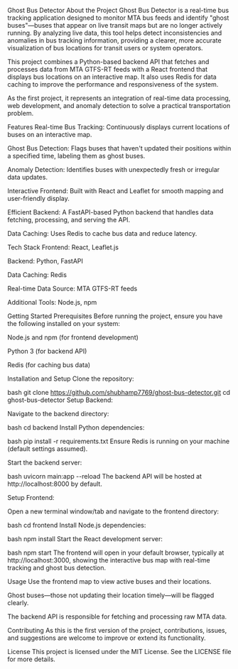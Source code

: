 Ghost Bus Detector
About the Project
Ghost Bus Detector is a real-time bus tracking application designed to monitor MTA bus feeds and identify "ghost buses"—buses that appear on live transit maps but are no longer actively running. By analyzing live data, this tool helps detect inconsistencies and anomalies in bus tracking information, providing a clearer, more accurate visualization of bus locations for transit users or system operators.

This project combines a Python-based backend API that fetches and processes data from MTA GTFS-RT feeds with a React frontend that displays bus locations on an interactive map. It also uses Redis for data caching to improve the performance and responsiveness of the system.

As the first project, it represents an integration of real-time data processing, web development, and anomaly detection to solve a practical transportation problem.

Features
Real-time Bus Tracking: Continuously displays current locations of buses on an interactive map.

Ghost Bus Detection: Flags buses that haven't updated their positions within a specified time, labeling them as ghost buses.

Anomaly Detection: Identifies buses with unexpectedly fresh or irregular data updates.

Interactive Frontend: Built with React and Leaflet for smooth mapping and user-friendly display.

Efficient Backend: A FastAPI-based Python backend that handles data fetching, processing, and serving the API.

Data Caching: Uses Redis to cache bus data and reduce latency.

Tech Stack
Frontend: React, Leaflet.js

Backend: Python, FastAPI

Data Caching: Redis

Real-time Data Source: MTA GTFS-RT feeds

Additional Tools: Node.js, npm

Getting Started
Prerequisites
Before running the project, ensure you have the following installed on your system:

Node.js and npm (for frontend development)

Python 3 (for backend API)

Redis (for caching bus data)

Installation and Setup
Clone the repository:

bash
git clone https://github.com/shubhamp7769/ghost-bus-detector.git
cd ghost-bus-detector
Setup Backend:

Navigate to the backend directory:

bash
cd backend
Install Python dependencies:

bash
pip install -r requirements.txt
Ensure Redis is running on your machine (default settings assumed).

Start the backend server:

bash
uvicorn main:app --reload
The backend API will be hosted at http://localhost:8000 by default.

Setup Frontend:

Open a new terminal window/tab and navigate to the frontend directory:

bash
cd frontend
Install Node.js dependencies:

bash
npm install
Start the React development server:

bash
npm start
The frontend will open in your default browser, typically at http://localhost:3000, showing the interactive bus map with real-time tracking and ghost bus detection.

Usage
Use the frontend map to view active buses and their locations.

Ghost buses—those not updating their location timely—will be flagged clearly.

The backend API is responsible for fetching and processing raw MTA data.

Contributing
As this is the first version of the project, contributions, issues, and suggestions are welcome to improve or extend its functionality.

License
This project is licensed under the MIT License. See the LICENSE file for more details.
